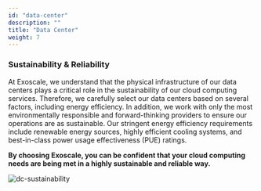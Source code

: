 ```yaml
---
id: "data-center"
description: ""
title: "Data Center"
weight: 7
---
```


### Sustainability & Reliability

At Exoscale, we understand that the physical infrastructure of our data centers plays a critical role in the sustainability of our cloud computing services. Therefore, we carefully select our data centers based on several factors, including energy efficiency. In addition, we work with only the most environmentally responsible and forward-thinking providers to ensure our operations are as sustainable. Our stringent energy efficiency requirements include renewable energy sources, highly efficient cooling systems, and best-in-class power usage effectiveness (PUE) ratings. 

**By choosing Exoscale, you can be confident that your cloud computing needs are being met in a highly sustainable and reliable way.**

![dc-sustainability](dc-sustainability.png)



